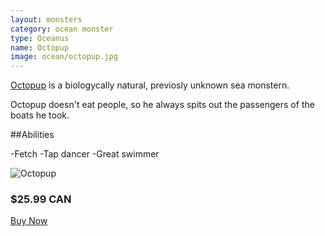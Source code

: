 ```yaml
---
layout: monsters
category: ocean monster
type: Oceanus
name: Octopup
image: ocean/octopup.jpg
---
```


[Octopup](http://www.nicepapertoys.com/photo/octopup-by?context=user) is a biologycally natural, previosly unknown sea monstern.

Octopup doesn't eat people, so he always spits out the passengers of the boats he took.

##Abilities

-Fetch
-Tap dancer
-Great swimmer

![Octopup](http://api.ning.com/files/Z1bSlr-zffUqpiOeO89DUlCgrwx6s*kCMd7zFvFUjZVhMA37eTnEaVT7-U71yx9gqAicrUVVtMFnjhX9KNKL0OuE3HIvmUzr/octopup.jpg?width=600&height=399)
<div class="gutter media grid">
	<h3>$25.99 CAN</h3>
	<a class="btn-round mega {% if page.url == '/cart/' %}current{% endif %}"href="{{site.baseurl}}/cart/">Buy Now</a>
</div>
